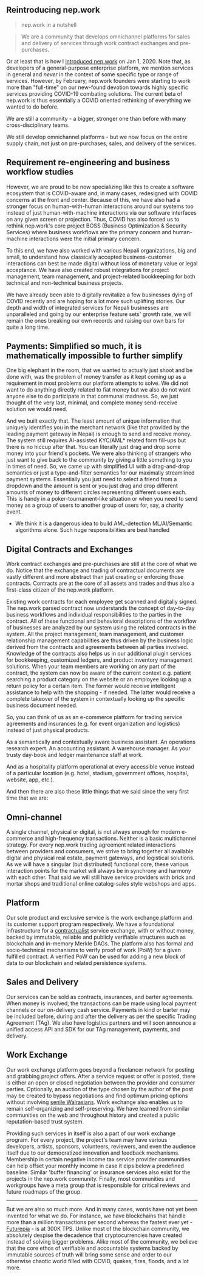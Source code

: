 ## Reintroducing nep.work

> nep.work in a nutshell

> We are a community that develops omnichannel platforms for sales and delivery of services through work contract exchanges and pre-purchases. 

Or at least that is how I [introduced nep.work](https://risav.dev/introducing-nepwork-ck5294zz401bvmus1p2oskup0) on Jan 1, 2020. Note that, as developers of a general-purpose enterprise platform, we mention services in general and *never* in the context of some specific type or range of services. However, by February, nep.work founders were starting to work more than "full-time" on our new-found devotion towards highly specific services providing COVID-19 combating solutions. The current beta of nep.work is thus essentially a COVID oriented rethinking of everything we wanted to do before.

We are still a community - a bigger, stronger one than before with many cross-disciplinary teams. 

We still develop omnichannel platforms - but we now focus on the entire supply chain, not just on pre-purchases, sales, and delivery of the services.

## Requirement re-engineering and business workflow studies

However, we are proud to be now specializing like this to create a software ecosystem that is COVID-aware and, in many cases, redesigned with COVID concerns at the front and center. Because of this, we have also had a stronger focus on human-with-human interactions around our systems too instead of just human-with-machine interactions via our software interfaces on any given screen or projection. Thus, COVID has also forced us to rethink nep.work's core project BOSS (Business Optimization & Security Services) where business workflows are the primary concern and human-machine interactions were the initial primary concern. 

To this end, we have also worked with various Nepali organizations, big and small, to understand how classically accepted business-customer interactions can best be made digital without loss of monetary value or legal acceptance. We have also created robust integrations for project management, team management, and project-related bookkeeping for both technical and non-technical business projects. 

We have already been able to digitally revitalize a few businesses dying of COVID recently and are hoping for a lot more such uplifting stories. Our depth and width of integrated services for Nepali businesses are unparalleled and going by our enterprise feature sets' growth rate, we will remain the ones breaking our own records and raising our own bars for quite a long time.

## Payments: Simplified so much, it is mathematically impossible to further simplify

One big elephant in the room, that we wanted to actually just shoot and be done with, was the problem of money transfer as it kept coming up as a requirement in most problems our platform attempts to solve. We did not want to do anything directly related to fiat money but we also do not want anyone else to do participate in that communal madness. So, we just thought of the very last, minimal, and complete money send-receive solution we would need.

And we built exactly that. The least amount of unique information that uniquely identifies you in the merchant network (like that provided by the leading payment gateway in Nepal) is enough to send and receive money. The system still requires AI-assisted KYC/AML* related form fill-ups but there is no hiccup after that. You can literally just drag and drop some money into your friend's pockets. We were also thinking of strangers who just want to give back to the community by giving a little something to you in times of need. So, we came up with simplified UI with a drag-and-drop semantics or just a type-and-filter semantics for our maximally streamlined payment systems. Essentially you just need to select a friend from a dropdown and the amount is sent or you just drag and drop different amounts of money to different circles representing different users each. This is handy in a poker-tournament-like situation or when you need to send money as a group of users to another group of users for, say, a charity event. 

* We think it is a dangerous idea to build AML-detection ML/AI/Semantic algorithms alone. Such huge responsibilities are best handled 


## Digital Contracts and Exchanges

Work contract exchanges and pre-purchases are still at the core of what we do. Notice that the exchange and trading of contractual documents are vastly different and more abstract than just creating or enforcing those contracts. Contracts are at the core of all assets and trades and thus also a first-class citizen of the nep.work platform.

Existing work contracts for each employee get scanned and digitally signed. The nep.work parsed contract now understands the concept of day-to-day business workflows and individual responsibilities to the parties in the contract. All of these functional and behavioral descriptions of the workflow of businesses are analyzed by our system using the related contracts in the system. All the project management, team management, and customer relationship management capabilities are thus driven by the business logic derived from the contracts and agreements between all parties involved. Knowledge of the contracts also helps us in our additional plugin services for bookkeeping, customized ledgers, and product inventory management solutions. When your team members are working on any part of the contract, the system can now be aware of the current context e.g. patient searching a product category on the website or an employee looking up a return policy for a certain item. The former would receive intelligent assistance to help with the shopping - if needed. The latter would receive a complete takeover of the system in contextually looking up the specific business document needed.

So, you can think of us as an e-commerce platform for trading service agreements and insurances (e.g. for event organization and logistics) instead of just physical products. 

As a semantically and contextually aware business assistant. An operations research expert. An accounting assistant. A warehouse manager. As your trusty day-book and ledger maintenance staff at work.

And as a hospitality platform operational at every accessible venue instead of a particular location (e.g. hotel, stadium, government offices, hospital, website, app, etc.).

And then there are also these little things that we said since the very first time that we are:

## Omni-channel

A single channel, physical or digital, is not always enough for modern e-commerce and high-frequency transactions. Neither is a basic multichannel strategy. For every nep.work trading agreement related interactions between providers and consumers, we strive to bring together all available digital and physical real estate, payment gateways, and logistical solutions. As we will have a singular (but distributed) functional core, these various interaction points for the market will always be in synchrony and harmony with each other. That said we will still have service providers with brick and mortar shops and traditional online catalog-sales style webshops and apps.

## Platform

Our sole product and exclusive service is the work exchange platform and its customer support program respectively. We have a foundational infrastructure for a [contractualist](https://plato.stanford.edu/entries/contractualism/) service exchange, with or without money, backed by immutable, reliable and publicly verifiable structures such as blockchain and in-memory Merkle DAGs. The platform also has formal and socio-technical mechanisms to verify proof of work (PoW) for a given fulfilled contract. A verified PoW can be used for adding a new block of data to our blockchain and related persistence systems.

## Sales and Delivery

Our services can be sold as contracts, insurances, and barter agreements. When money is involved, the transactions can be made using local payment channels or our on-delivery cash service. Payments in kind or barter may be included before, during and after the delivery as per the specific Trading Agreement (TAg). We also have logistics partners and will soon announce a unified access API and SDK for our TAg management, payments, and delivery. 

## Work Exchange

Our work exchange platform goes beyond a freelancer network for posting and grabbing project offers. After a service request or offer is posted, there is either an open or closed negotiation between the provider and consumer parties. Optionally, an auction of the type chosen by the author of the post may be created to bypass negotiations and find optimum pricing options without involving [senile Walrasians](https://www.econlib.org/archives/2010/09/the_senile_walr.html).
Work exchange also enables us to remain self-organizing and self-preserving. We have learned from similar communities on the web and throughout history and created a public reputation-based trust system. 

Providing such services in itself is also a part of our work exchange program.  For every project, the project's team may have various developers, artists, sponsors, volunteers, reviewers, and even the audience itself due to our democratized innovation and feedback mechanisms. Membership in certain negative income tax service provider communities can help offset your monthly income in case it dips below a predefined baseline. Similar 'buffer financing' or insurance services also exist for the projects in the nep.work community. Finally, most communities and workgroups have a meta group that is responsible for critical reviews and future roadmaps of the group.

____________________________________________________

But we are also so much more. And in many cases, words have not yet been invented for what we do. For instance, we have blockchains that handle more than a million transactions per second whereas the fastest ever yet - [Futurepia](https://futurepia.io/assets/img/FUTUREPIA_WhitePaper_EN.pdf) - is at 300K TPS. Unlike most of the blockchain community, we absolutely despise the decadence that cryptocurrencies have created instead of solving bigger problems. Alike most of the community, we believe that the core ethos of verifiable and accountable systems backed by immutable sources of truth will bring some sense and order to our otherwise chaotic world filled with COVID, quakes, fires, floods, and a lot more.
